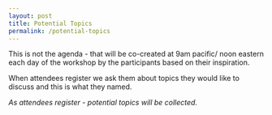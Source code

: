 ```yaml
---
layout: post
title: Potential Topics
permalink: /potential-topics
---
```


This is not the agenda - that will be co-created at 9am pacific/ noon eastern each day of the workshop by the participants based on their inspiration.

When attendees register we ask them about topics they would like to discuss and this is what they named.

_As attendees register - potential topics will be collected._ 
